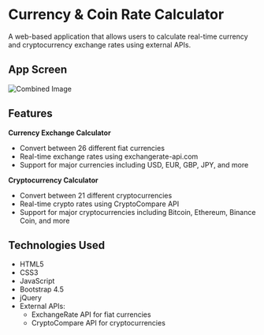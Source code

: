 # Currency & Coin Rate Calculator

A web-based application that allows users to calculate real-time currency and cryptocurrency exchange rates using external APIs.

## App Screen

<div style="text-align: left;">
    <img src="https://github.com/user-attachments/assets/26acdcb5-774e-4b3e-bade-0329e452a587" alt="Combined Image" style="max-width: 400px; height: auto;"/>
</div>


## Features

**Currency Exchange Calculator**
  - Convert between 26 different fiat currencies
  - Real-time exchange rates using exchangerate-api.com
  - Support for major currencies including USD, EUR, GBP, JPY, and more

**Cryptocurrency Calculator**
  - Convert between 21 different cryptocurrencies
  - Real-time crypto rates using CryptoCompare API
  - Support for major cryptocurrencies including Bitcoin, Ethereum, Binance Coin, and more

## Technologies Used

- HTML5
- CSS3
- JavaScript
- Bootstrap 4.5
- jQuery
- External APIs:
  - ExchangeRate API for fiat currencies
  - CryptoCompare API for cryptocurrencies
